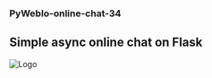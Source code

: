 ### PyWebIo-online-chat-34
## Simple async online chat on Flask
![Logo](https://i.ibb.co/cxZF4nb/screencapture-192-168-0-104-8080-2022-06-17-11-48-27.png)
